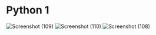 # Python 1
  ![Screenshot (109)](https://user-images.githubusercontent.com/93020295/140613966-474acc4f-801f-4dbf-8da3-a94e504e20e7.png)
  ![Screenshot (110)](https://user-images.githubusercontent.com/93020295/140613968-86b416cc-b0c4-4c30-a8b6-f1650e61d7de.png)
  ![Screenshot (108)](https://user-images.githubusercontent.com/93020295/140613973-31aa54c6-256b-47fa-b4a6-2d6cad167884.png)
